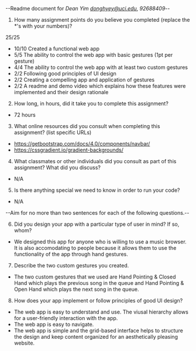 --Readme document for *Dean Yim donghyey@uci.edu*, *92688409*--

1. How many assignment points do you believe you completed (replace the *'s with your numbers)?

25/25
- 10/10 Created a functional web app
- 5/5 The ability to control the web app with basic gestures (1pt per gesture)
- 4/4 The ability to control the web app with at least two custom gestures
- 2/2 Following good principles of UI design
- 2/2 Creating a compelling app and application of gestures
- 2/2 A readme and demo video which explains how these features were implemented and their design rationale

2. How long, in hours, did it take you to complete this assignment?
- 72 hours


3. What online resources did you consult when completing this assignment? (list specific URLs)
- https://getbootstrap.com/docs/4.0/components/navbar/
- https://cssgradient.io/gradient-backgrounds/


4. What classmates or other individuals did you consult as part of this assignment? What did you discuss?
- N/A


5. Is there anything special we need to know in order to run your code?
- N/A


--Aim for no more than two sentences for each of the following questions.--


6. Did you design your app with a particular type of user in mind? If so, whom?
- We designed this app for anyone who is willing to use a music browser. It is also accomodating to people because it allows them to use the functionality of the app through hand gestures.

7. Describe the two custom gestures you created.
- The two custom gestures that we used are Hand Pointing & Closed Hand which plays the previous song in the queue and Hand Pointing & Open Hand which plays the next song in the queue.

8. How does your app implement or follow principles of good UI design?
 - The web app is easy to understand and use. The viusal hierarchy allows for a user-friendly interaction with the app.
 - The web app is easy to navigate.
 - The web app is simple and the grid-based interface helps to structure the design and keep content organized for an aesthetically pleasing website.
